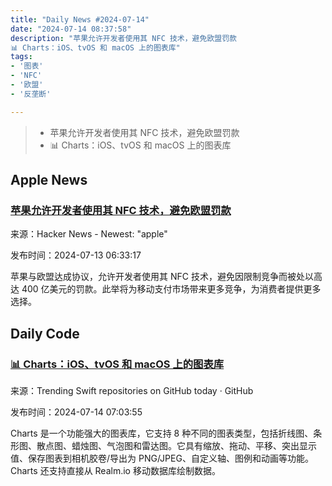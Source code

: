 ```yaml
---
title: "Daily News #2024-07-14"
date: "2024-07-14 08:37:58"
description: "苹果允许开发者使用其 NFC 技术，避免欧盟罚款
📊 Charts：iOS、tvOS 和 macOS 上的图表库"
tags: 
- '图表'
- 'NFC'
- '欧盟'
- '反垄断'

---
```


> - 苹果允许开发者使用其 NFC 技术，避免欧盟罚款
> - 📊 Charts：iOS、tvOS 和 macOS 上的图表库

## Apple News

### [苹果允许开发者使用其 NFC 技术，避免欧盟罚款](https://www.engadget.com/apple-will-allow-developers-access-to-its-nfc-technology-avoiding-an-eu-fine-123026127.html)

来源：Hacker News - Newest: "apple"

发布时间：2024-07-13 06:33:17

苹果与欧盟达成协议，允许开发者使用其 NFC 技术，避免因限制竞争而被处以高达 400 亿美元的罚款。此举将为移动支付市场带来更多竞争，为消费者提供更多选择。


## Daily Code

### [📊 Charts：iOS、tvOS 和 macOS 上的图表库](https://github.com/ChartsOrg/Charts)

来源：Trending Swift repositories on GitHub today · GitHub

发布时间：2024-07-14 07:03:55

Charts 是一个功能强大的图表库，它支持 8 种不同的图表类型，包括折线图、条形图、散点图、蜡烛图、气泡图和雷达图。它具有缩放、拖动、平移、突出显示值、保存图表到相机胶卷/导出为 PNG/JPEG、自定义轴、图例和动画等功能。Charts 还支持直接从 Realm.io 移动数据库绘制数据。
